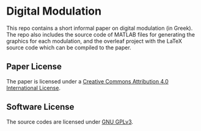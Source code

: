 # Digital Modulation
This repo contains a short informal paper on digital modulation (in Greek). The repo also includes the source code of MATLAB files for generating the graphics for each modulation, and the overleaf project with the LaTeX source code which can be compiled to the paper.

## Paper License
The paper is licensed under a [Creative Commons Attribution 4.0 International License](https://creativecommons.org/licenses/by-sa/4.0/).

## Software License
The source codes are licensed under [GNU GPLv3](https://www.gnu.org/licenses/gpl-3.0.html).
